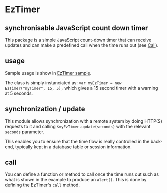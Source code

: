 # EzTimer

## synchronisable JavaScript count down timer

This package is a simple JavaScript count-down timer that can receive updates and can make a predefined call when the time runs out (see [Call](#call)).

## usage

Sample usage is show in [EzTimer sample](https://github.com/blondie101010/eztimer/blob/master/eztimer-test.html).

The class is simply instanciated as: `var myEzTimer = new EzTimer("myTimer", 15, 5);`  which gives a 15 second timer with a warning at 5 seconds.

## synchronization / update

This module allows synchronization with a remote system by doing HTTP(S) requests to it and calling `$myEzTimer.update(seconds)` with the relevant `seconds` parameter.

This enables you to ensure that the time flow is really controlled in the back-end, typically kept in a database table or session information.

## call

You can define a function or method to call once the time runs out such as what is shown in the example to produce an `alert()`.  This is done by defining the EzTimer's `call` method.
